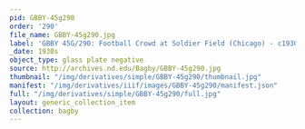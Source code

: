 ```yaml
---
pid: GBBY-45g290
order: '290'
file_name: GBBY-45g290.jpg
label: 'GBBY 45G/290: Football Crowd at Soldier Field (Chicago) - c1930s'
_date: 1930s
object_type: glass plate negative
source: http://archives.nd.edu/Bagby/GBBY-45g290.jpg
thumbnail: "/img/derivatives/simple/GBBY-45g290/thumbnail.jpg"
manifest: "/img/derivatives/iiif/images/GBBY-45g290/manifest.json"
full: "/img/derivatives/simple/GBBY-45g290/full.jpg"
layout: generic_collection_item
collection: bagby
---
```

